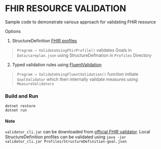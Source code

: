 # FHIR RESOURCE VALIDATION

Sample code to demonstrate various approach for validating FHIR resource

Options

1. StructureDefinition 
   [FHIR profiles](https://www.hl7.org/fhir/validation.html)
> `Program → ValidateUsingFhirProfile()` validates Goals in `Data/careplan.json` using StructureDefination in `Profiles` Directory
2. Typed validation rules using
   [FluentValidation](https://docs.fluentvalidation.net/en/latest/)
> `Program → ValidateUsingFluentValidation()` function initiate `GoalValidator` which then internally validate measures using `MeasureValidators`

### Build and Run

```shell
dotnet restore
dotnet run
```

#### Note

`validator_cli.jar` can be downloaded from [official FHIR validator](https://github.com/hapifhir/org.hl7.fhir.core/releases/latest/download/validator_cli.jar). Local StructureDefinition profiles can be
validated using
`java -jar validator_cli.jar Profiles/StructureDefinition-goal.json`
